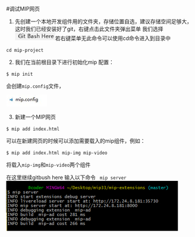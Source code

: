 #调试MIP网页

1. 先创建一个本地开发组件用的文件夹，存储位置自选，建议存储空间足够大，这时我们已经安装好了git，右键点击此文件夹弹出菜单 我们选择
![Alt text](./img/12_gitbash.jpg)若右键菜单无此命令可以使用cd命令进入到目录中  

```
cd mip-project
```

2.  我们在当前根目录下进行初始化mip 配置：  

```
$ mip init

```

会创建`mip.config`文件，  

![mip.config](./img/12_mipconfig.jpg)

3. 新建一个MIP网页

```
$ mip add index.html
```

可以在新建网页的时候可以添加需要载入的mip组件，例如：

```
$ mip add index.html mip-img mip-video

```

将载入`mip-img`和`mip-video`两个组件

在这里继续gitbush here 输入以下命令
` mip server`
![Alt text](./img/12_mipserver.jpg)


